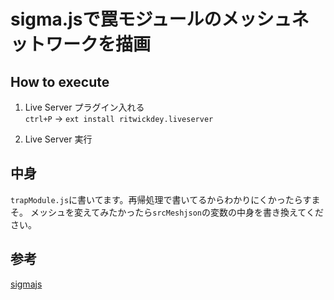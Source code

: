 # sigma.jsで罠モジュールのメッシュネットワークを描画

## How to execute
1. Live Server プラグイン入れる  
`ctrl+P` -> `ext install ritwickdey.liveserver`

1. Live Server 実行

## 中身
`trapModule.js`に書いてます。再帰処理で書いてるからわかりにくかったらすまそ。
メッシュを変えてみたかったら`srcMeshjson`の変数の中身を書き換えてください。

## 参考
[sigmajs](http://sigmajs.org/)